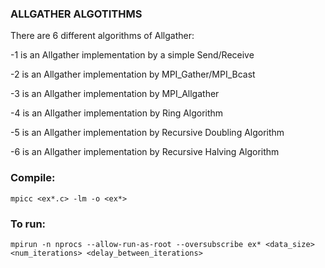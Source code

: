 ### ALLGATHER ALGOTITHMS
There are 6 different algorithms of Allgather:

 -1  is an Allgather implementation by a simple Send/Receive
 
 -2  is an Allgather implementation by MPI_Gather/MPI_Bcast
 
 -3  is an Allgather implementation by MPI_Allgather
 
 -4  is an Allgather implementation by Ring Algorithm
 
 -5  is an Allgather implementation by Recursive Doubling Algorithm

 -6  is an Allgather implementation by Recursive Halving Algorithm
 
### Compile:
```
mpicc <ex*.c> -lm -o <ex*>
```

### To run: 
```
mpirun -n nprocs --allow-run-as-root --oversubscribe ex* <data_size> <num_iterations> <delay_between_iterations>
```
